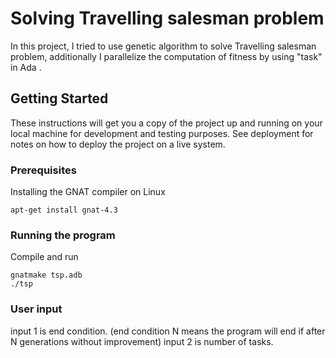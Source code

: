 # Solving Travelling salesman problem

In this project, I tried to use genetic algorithm to solve Travelling salesman problem, additionally
I parallelize the computation of fitness by using "task" in Ada .

## Getting Started

These instructions will get you a copy of the project up and running on your local machine for development and testing purposes. See deployment for notes on how to deploy the project on a live system.

### Prerequisites

Installing the GNAT compiler on Linux

```
apt-get install gnat-4.3
```

### Running the program

Compile and run

```
gnatmake tsp.adb
./tsp
```
### User input

input 1 is end condition. (end condition N means the program will end if after N generations without improvement)
input 2 is number of tasks.


